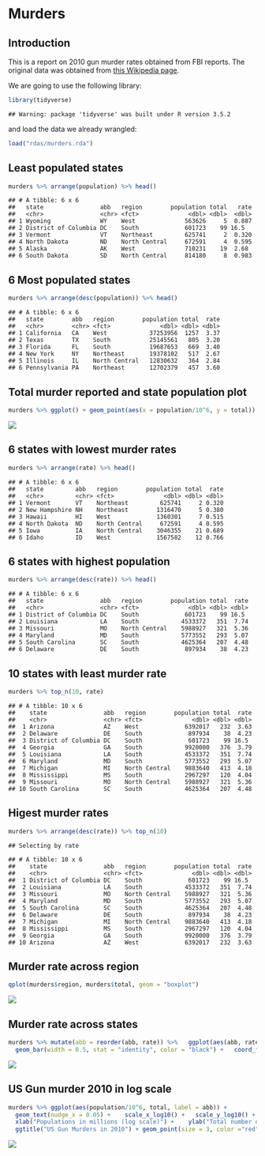 Murders
================

Introduction
------------

This is a report on 2010 gun murder rates obtained from FBI reports. The original data was obtained from [this Wikipedia page](https://en.wikipedia.org/wiki/Murder_in_the_United_States_by_state).

We are going to use the following library:

``` r
library(tidyverse)
```

    ## Warning: package 'tidyverse' was built under R version 3.5.2

and load the data we already wrangled:

``` r
load("rdas/murders.rda")
```

Least populated states
----------------------

``` r
murders %>% arrange(population) %>% head()
```

    ## # A tibble: 6 x 6
    ##   state                abb   region        population total   rate
    ##   <chr>                <chr> <fct>              <dbl> <dbl>  <dbl>
    ## 1 Wyoming              WY    West              563626     5  0.887
    ## 2 District of Columbia DC    South             601723    99 16.5  
    ## 3 Vermont              VT    Northeast         625741     2  0.320
    ## 4 North Dakota         ND    North Central     672591     4  0.595
    ## 5 Alaska               AK    West              710231    19  2.68 
    ## 6 South Dakota         SD    North Central     814180     8  0.983

6 Most populated states
-----------------------

``` r
murders %>% arrange(desc(population)) %>% head()
```

    ## # A tibble: 6 x 6
    ##   state        abb   region        population total  rate
    ##   <chr>        <chr> <fct>              <dbl> <dbl> <dbl>
    ## 1 California   CA    West            37253956  1257  3.37
    ## 2 Texas        TX    South           25145561   805  3.20
    ## 3 Florida      FL    South           19687653   669  3.40
    ## 4 New York     NY    Northeast       19378102   517  2.67
    ## 5 Illinois     IL    North Central   12830632   364  2.84
    ## 6 Pennsylvania PA    Northeast       12702379   457  3.60

Total murder reported and state population plot
-----------------------------------------------

``` r
murders %>% ggplot() + geom_point(aes(x = population/10^6, y = total))
```

![](report_files/figure-markdown_github/unnamed-chunk-4-1.png)

6 states with lowest murder rates
---------------------------------

``` r
murders %>% arrange(rate) %>% head()
```

    ## # A tibble: 6 x 6
    ##   state         abb   region        population total  rate
    ##   <chr>         <chr> <fct>              <dbl> <dbl> <dbl>
    ## 1 Vermont       VT    Northeast         625741     2 0.320
    ## 2 New Hampshire NH    Northeast        1316470     5 0.380
    ## 3 Hawaii        HI    West             1360301     7 0.515
    ## 4 North Dakota  ND    North Central     672591     4 0.595
    ## 5 Iowa          IA    North Central    3046355    21 0.689
    ## 6 Idaho         ID    West             1567582    12 0.766

6 states with highest population
--------------------------------

``` r
murders %>% arrange(desc(rate)) %>% head()
```

    ## # A tibble: 6 x 6
    ##   state                abb   region        population total  rate
    ##   <chr>                <chr> <fct>              <dbl> <dbl> <dbl>
    ## 1 District of Columbia DC    South             601723    99 16.5 
    ## 2 Louisiana            LA    South            4533372   351  7.74
    ## 3 Missouri             MO    North Central    5988927   321  5.36
    ## 4 Maryland             MD    South            5773552   293  5.07
    ## 5 South Carolina       SC    South            4625364   207  4.48
    ## 6 Delaware             DE    South             897934    38  4.23

10 states with least murder rate
--------------------------------

``` r
murders %>% top_n(10, rate)
```

    ## # A tibble: 10 x 6
    ##    state                abb   region        population total  rate
    ##    <chr>                <chr> <fct>              <dbl> <dbl> <dbl>
    ##  1 Arizona              AZ    West             6392017   232  3.63
    ##  2 Delaware             DE    South             897934    38  4.23
    ##  3 District of Columbia DC    South             601723    99 16.5 
    ##  4 Georgia              GA    South            9920000   376  3.79
    ##  5 Louisiana            LA    South            4533372   351  7.74
    ##  6 Maryland             MD    South            5773552   293  5.07
    ##  7 Michigan             MI    North Central    9883640   413  4.18
    ##  8 Mississippi          MS    South            2967297   120  4.04
    ##  9 Missouri             MO    North Central    5988927   321  5.36
    ## 10 South Carolina       SC    South            4625364   207  4.48

Higest murder rates
-------------------

``` r
murders %>% arrange(desc(rate)) %>% top_n(10)
```

    ## Selecting by rate

    ## # A tibble: 10 x 6
    ##    state                abb   region        population total  rate
    ##    <chr>                <chr> <fct>              <dbl> <dbl> <dbl>
    ##  1 District of Columbia DC    South             601723    99 16.5 
    ##  2 Louisiana            LA    South            4533372   351  7.74
    ##  3 Missouri             MO    North Central    5988927   321  5.36
    ##  4 Maryland             MD    South            5773552   293  5.07
    ##  5 South Carolina       SC    South            4625364   207  4.48
    ##  6 Delaware             DE    South             897934    38  4.23
    ##  7 Michigan             MI    North Central    9883640   413  4.18
    ##  8 Mississippi          MS    South            2967297   120  4.04
    ##  9 Georgia              GA    South            9920000   376  3.79
    ## 10 Arizona              AZ    West             6392017   232  3.63

Murder rate across region
-------------------------

``` r
qplot(murders$region, murders$total, geom = "boxplot")
```

![](report_files/figure-markdown_github/unnamed-chunk-9-1.png)

Murder rate across states
-------------------------

``` r
murders %>% mutate(abb = reorder(abb, rate)) %>%   ggplot(aes(abb, rate)) +  
  geom_bar(width = 0.5, stat = "identity", color = "black") +   coord_flip()
```

![](report_files/figure-markdown_github/unnamed-chunk-10-1.png)

US Gun murder 2010 in log scale
-------------------------------

``` r
murders %>% ggplot(aes(population/10^6, total, label = abb)) +      
  geom_text(nudge_x = 0.05) +    scale_x_log10() +   scale_y_log10() +   
  xlab("Populations in millions (log scale)") +    ylab("Total number of murders (log scale)") +   
  ggtitle("US Gun Murders in 2010") + geom_point(size = 3, color ="red")
```

![](report_files/figure-markdown_github/unnamed-chunk-11-1.png)
